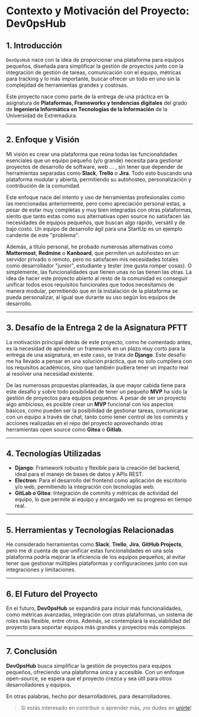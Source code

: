 # **Contexto y Motivación del Proyecto: Dev0psHub**

## 1. **Introducción**

`DevOpsHub` nace con la idea de proporcionar una plataforma para equipos pequeños, diseñada para simplificar la gestión de proyectos junto con la integración de gestión de tareas, comunicación con el equipo, métricas para tracking y lo más importante, buscar ofrecer un todo en uno sin la complejidad de herramientas grandes y costosas. 

Este proyecto nace como parte de la entrega de una práctica en la asignatura de **Plataformas, Frameworks y tendencias digitales** del grado de **Ingeniería Informática en Tecnologías de la Información** de la Universidad de Extremadura.

---

## 2. **Enfoque y Visión**

Mi visión es crear una plataforma que reúna todas las funcionalidades esenciales que un equipo pequeño (y/o grande) necesita para gestionar proyectos de desarrollo de software, web ... , sin tener que depender de herramientas separadas como **Slack**, **Trello** o **Jira**. Todo esto buscando una plataforma modular y abierta, permitiendo su autohosteo, personalización y contribución de la comunidad.

Este enfoque nace del intento y uso de herramientas profesionales como las mencionadas anteriormente, pero como apreciación personal estas, a pesar de estar muy completas y muy bien integradas con otras plataformas, siento que tanto estas como sus alternativas open source no satisfacen las necesidades de equipos pequeños, que buscan algo rápido, versátil y de bajo costo. Un equipo de desarrollo ágil para una StartUp es un ejemplo candente de este "problema". 

Además, a título personal, he probado numerosas alternativas como **Mattermost**, **Redmine** o **Kanboard**, que permiten un autohosteo en un servidor privado o remoto, pero no satisfacen mis necesidades totales como desarrollador "junior", estudiante y tester (me gusta romper cosas). O simplemente, las funcionalidades que tienen unas no las tienen las otras. La idea de hacer este proyecto abierto al resto de la comunidad es conseguir unificar todos esos requisitos funcionales que todos necesitamos de manera modular, permitiendo que en la instalación de la plataforma se pueda personalizar, al igual que durante su uso según los equipos de desarrollo.

---

## 3. **Desafío de la Entrega 2 de la Asignatura PFTT**

La motivación principal detrás de este proyecto, como he comentado antes, es la necesidad de aprender un framework en un plazo muy corto para la entrega de una asignatura, en este caso, se trata de **Django**. Este desafío me ha llevado a pensar en una solución práctica, que no solo cumpliera con los requisitos académicos, sino que también pudiera tener un impacto real al resolver una necesidad existente.

De las numerosas propuestas planteadas, la que mayor cabida tiene para este desafío y sobre todo posibilidad de tener un pequeño **MVP** ha sido la gestión de proyectos para equipos pequeños. A pesar de ser un proyecto algo ambicioso, es posible crear un **MVP** funcional con los aspectos básicos, como pueden ser la posibilidad de gestionar tareas, comunicarse con un equipo a través de chat, tanto como tener control de los commits y acciones realizadas en el repo del proyecto aprovechando otras herramientas open source como **Gitea** o **Gitlab**.

---

## 4. **Tecnologías Utilizadas**

- **Django**: Framework robusto y flexible para la creación del backend, ideal para el manejo de bases de datos y APIs REST.
- **Electron**: Para el desarrollo del frontend como aplicación de escritorio y/o web, permitiendo la integración con tecnologías web.
- **GitLab o Gitea**: Integración de commits y métricas de actividad del equipo, lo que permite al equipo y encargado ver su progreso en tiempo real.

---

## 5. **Herramientas y Tecnologías Relacionadas**

He considerado herramientas como **Slack**, **Trello**, **Jira**, **GitHub Projects**, pero me di cuenta de que unificar estas funcionalidades en una sola plataforma podría mejorar la eficiencia de los equipos pequeños, al evitar tener que gestionar múltiples plataformas y configuraciones junto con sus integraciones y limitaciones.

---

## 6. **El Futuro del Proyecto**

En el futuro, **Dev0psHub** se expandirá para incluir más funcionalidades, como métricas avanzadas, integración con otras plataformas, un sistema de roles más flexible, entre otros. Además, se contemplará la escalabilidad del proyecto para soportar equipos más grandes y proyectos más complejos.

---

## 7. **Conclusión**

**Dev0psHub** busca simplificar la gestión de proyectos para equipos pequeños, ofreciendo una plataforma única y accesible. Con un enfoque open-source, se espera que el proyecto crezca y sea útil para otros desarrolladores y equipos.

En otras palabras, hecho por desarrolladores, para desarrolladores.

> Si estás interesado en contribuir o aprender más, ¡no dudes en [unirte](https://github.com/antoniocalvopi/Dev0psHub/issues)!